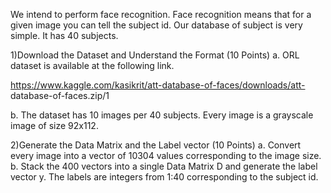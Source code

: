 We intend to perform face recognition. Face recognition means that for a given
image you can tell the subject id. Our database of subject is very simple. It has 40
subjects.

1)Download the Dataset and Understand the Format (10 Points)
a. ORL dataset is available at the following link.

https://www.kaggle.com/kasikrit/att-database-of-faces/downloads/att-
database-of-faces.zip/1

b. The dataset has 10 images per 40 subjects. Every image is a grayscale
image of size 92x112.

2)Generate the Data Matrix and the Label vector (10 Points)
a. Convert every image into a vector of 10304 values corresponding to the
image size.
b. Stack the 400 vectors into a single Data Matrix D and generate the label
vector y.
The labels are integers from 1:40 corresponding to the subject id.